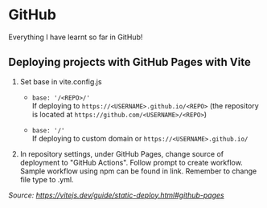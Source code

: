 # GitHub
Everything I have learnt so far in GitHub!

## Deploying projects with GitHub Pages with Vite
1. Set base in vite.config.js  

   -  `base: '/<REPO>/'`  
    If deploying to `https://<USERNAME>.github.io/<REPO>` (the repository is located at `https://github.com/<USERNAME>/<REPO>`)  

    - `base: '/'`  
    If deploying to custom domain or `https://<USERNAME>.github.io/`  
      

2. In repository settings, under GitHub Pages, change source of deployment to "GitHub Actions". Follow prompt to create workflow. Sample workflow using npm can be found in link. Remember to change file type to .yml.

  *Source: https://vitejs.dev/guide/static-deploy.html#github-pages*